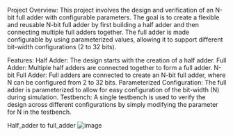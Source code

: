 Project Overview:
This project involves the design and verification of an N-bit full adder with configurable parameters. The goal is to create a flexible and reusable N-bit full adder by first building a half adder and then connecting multiple full adders together. The full adder is made configurable by using parameterized values, allowing it to support different bit-width configurations (2 to 32 bits).

Features:
Half Adder: The design starts with the creation of a half adder.
Full Adder: Multiple half adders are connected together to form a full adder.
N-bit Full Adder: Full adders are connected to create an N-bit full adder, where N can be configured from 2 to 32 bits.
Parameterized Configuration: The full adder is parameterized to allow for easy configuration of the bit-width (N) during simulation.
Testbench: A single testbench is used to verify the design across different configurations by simply modifying the parameter for N in the testbench.

Half_adder to full_adder 
![image](https://github.com/user-attachments/assets/94fa10de-11ae-45f8-ab30-166655da5a7b)


